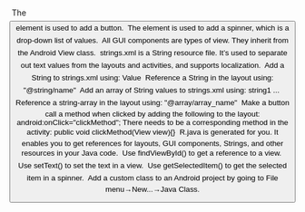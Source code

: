  The <Button> element is used to add a button.
 The <Spinner> element is used to add a spinner, which is a drop-down list of values.
 All GUI components are types of view. They inherit from the Android View class.
 strings.xml is a String resource file. It’s used to separate out text values from the layouts and activities, and supports localization.
 Add a String to strings.xml using: <string name="name">Value</string>
 Reference a String in the layout using: "@string/name"
 Add an array of String values to strings.xml using: <string-array name="array">
                                                          <item>string1</item>
                                                            ...
                                                       </string-array>
 Reference a string-array in the layout using: "@array/array_name"
 Make a button call a method when clicked by adding the following to the layout: android:onClick="clickMethod"; There needs to be a corresponding method in the
activity: public void clickMethod(View view){}
 R.java is generated for you. It enables you to get references for layouts, GUI components, Strings, and other resources in your Java code.
 Use findViewById() to get a reference to a view.
 Use setText() to set the text in a view.
 Use getSelectedItem() to get the selected item in a spinner.
 Add a custom class to an Android project by going to File menu→New...→Java Class.

